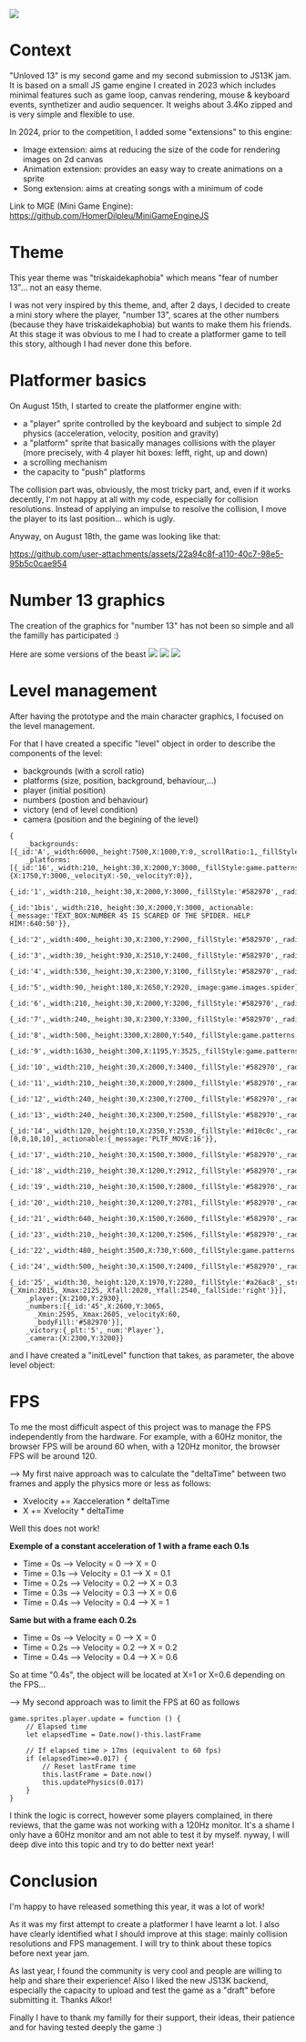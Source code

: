![](Thumbnail.png)

# Context
"Unloved 13" is my second game and my second submission to JS13K jam. 
It is based on a small JS game engine I created in 2023 which includes minimal features such as game loop, canvas rendering, mouse & keyboard events, synthetizer and audio sequencer. It weighs about 3.4Ko zipped and is very simple and flexible to use.

In 2024, prior to the competition, I added some "extensions" to this engine:
- Image extension: aims at reducing the size of the code for rendering images on 2d canvas
- Animation extension: provides an easy way to create animations on a sprite
- Song extension: aims at creating songs with a minimum of code

Link to MGE (Mini Game Engine): https://github.com/HomerDilpleu/MiniGameEngineJS

# Theme
This year theme was "triskaidekaphobia" which means "fear of number 13"... not an easy theme.

I was not very inspired by this theme, and, after 2 days, I decided to create a mini story where the player, "number 13", scares at the other numbers (because they have triskaidekaphobia) but wants to make them his friends.
At this stage it was obvious to me I had to create a platformer game to tell this story, although I had never done this before.

# Platformer basics
On August 15th, I started to create the platformer engine with:
- a "player" sprite controlled by the keyboard and subject to simple 2d physics (acceleration, velocity, position and gravity)
- a "platform" sprite that basically manages collisions with the player (more precisely, with 4 player hit boxes: lefft, right, up and down)
- a scrolling mechanism
- the capacity to "push" platforms

The collision part was, obviously, the most tricky part, and, even if it works decently, I'm not happy at all with my code, especially for collision resolutions. Instead of applying an impulse to resolve the collision, I move the player to its last position... which is ugly. 

Anyway, on August 18th, the game was looking like that:

https://github.com/user-attachments/assets/22a94c8f-a110-40c7-98e5-95b5c0cae954


# Number 13 graphics
The creation of the graphics for "number 13" has not been so simple and all the familly has participated :)

Here are some versions of the beast
![](Number13_01.png)
![](Number13_02.png)
![](Number13_03.png)


# Level management
After having the prototype and the main character graphics, I focused on the level management.

For that I have created a specific "level" object in order to describe the components of the level:
- backgrounds (with a scroll ratio)
- platforms (size, position, background, behaviour,...)
- player (initial position)
- numbers (postion and behaviour)
- victory (end of level condition)
- camera (position and the begining of the level)

```
{
    _backgrounds:[{_id:'A',_width:6000,_height:7500,X:1000,Y:0,_scrollRatio:1,_fillStyle:game.patterns.violetBlockBright}],
    _platforms:[{_id:'16',_width:210,_height:30,X:2000,Y:3000,_fillStyle:game.patterns.violetBlockCircle,_radiusStyle:10,_movesTo:{X:1750,Y:3000,_velocityX:-50,_velocityY:0}},
                {_id:'1',_width:210,_height:30,X:2000,Y:3000,_fillStyle:'#582970',_radiusStyle:10},
                {_id:'1bis',_width:210,_height:30,X:2000,Y:3000,_actionable:{_message:'TEXT_BOX:NUMBER 45 IS SCARED OF THE SPIDER. HELP HIM!:640:50'}},
                {_id:'2',_width:400,_height:30,X:2300,Y:2900,_fillStyle:'#582970',_radiusStyle:10},
                {_id:'3',_width:30,_height:930,X:2510,Y:2400,_fillStyle:'#582970',_radiusStyle:10},
                {_id:'4',_width:530,_height:30,X:2300,Y:3100,_fillStyle:'#582970',_radiusStyle:10},
                {_id:'5',_width:90,_height:180,X:2650,Y:2920,_image:game.images.spider},
                {_id:'6',_width:210,_height:30,X:2000,Y:3200,_fillStyle:'#582970',_radiusStyle:10},
                {_id:'7',_width:240,_height:30,X:2300,Y:3300,_fillStyle:'#582970',_radiusStyle:10},
                {_id:'8',_width:500,_height:3300,X:2800,Y:540,_fillStyle:game.patterns.violetBlock},
                {_id:'9',_width:1630,_height:300,X:1195,Y:3525,_fillStyle:game.patterns.violetBlock},
                {_id:'10',_width:210,_height:30,X:2000,Y:3400,_fillStyle:'#582970',_radiusStyle:10},
                {_id:'11',_width:210,_height:30,X:2000,Y:2800,_fillStyle:'#582970',_radiusStyle:10},
                {_id:'12',_width:240,_height:30,X:2300,Y:2700,_fillStyle:'#582970',_radiusStyle:10},
                {_id:'13',_width:240,_height:30,X:2300,Y:2500,_fillStyle:'#582970',_radiusStyle:10},
                {_id:'14',_width:120,_height:10,X:2350,Y:2530,_fillStyle:'#d10c0c',_radiusStyle:[0,0,10,10],_actionable:{_message:'PLTF_MOVE:16'}},
                {_id:'17',_width:210,_height:30,X:1500,Y:3000,_fillStyle:'#582970',_radiusStyle:10},
                {_id:'18',_width:210,_height:30,X:1200,Y:2912,_fillStyle:'#582970',_radiusStyle:10},
                {_id:'19',_width:210,_height:30,X:1500,Y:2800,_fillStyle:'#582970',_radiusStyle:10},
                {_id:'20',_width:210,_height:30,X:1200,Y:2701,_fillStyle:'#582970',_radiusStyle:10},
                {_id:'21',_width:640,_height:30,X:1500,Y:2600,_fillStyle:'#582970',_radiusStyle:10},
                {_id:'23',_width:210,_height:30,X:1200,Y:2506,_fillStyle:'#582970',_radiusStyle:10},
                {_id:'22',_width:480,_height:3500,X:730,Y:600,_fillStyle:game.patterns.violetBlock},
                {_id:'24',_width:500,_height:30,X:1500,Y:2400,_fillStyle:'#582970',_radiusStyle:10},
                {_id:'25',_width:30,_height:120,X:1970,Y:2280,_fillStyle:'#a26ac8',_strokeStyle:'#582970',_radiusStyle:5,_pushable:{_Xmin:2015,_Xmax:2125,_Xfall:2020,_Yfall:2540,_fallSide:'right'}}],
    _player:{X:2100,Y:2930},
    _numbers:[{_id:'45',X:2600,Y:3065,
      _Xmin:2595,_Xmax:2605,_velocityX:60,
      _bodyFill:'#582970'}],
    _victory:{_plt:'5',_num:'Player'},
    _camera:{X:2300,Y:3200}}
```
and I have created a "initLevel" function that takes, as parameter, the above level object:


# FPS
To me the most difficult aspect of this project was to manage the FPS independently from the hardware. For example, with a 60Hz monitor, the browser FPS will be around 60 when, with a 120Hz monitor, the browser FPS will be around 120.

--> My first naive approach was to calculate the "deltaTime" between two frames and apply the physics more or less as follows:
- Xvelocity += Xacceleration * deltaTime
- X += Xvelocity * deltaTime

Well this does not work!

**Exemple of a constant acceleration of 1 with a frame each 0.1s**
- Time = 0s     --> Velocity = 0    --> X = 0
- Time = 0.1s   --> Velocity = 0.1  --> X = 0.1
- Time = 0.2s   --> Velocity = 0.2  --> X = 0.3
- Time = 0.3s   --> Velocity = 0.3  --> X = 0.6
- Time = 0.4s   --> Velocity = 0.4  --> X = 1

**Same but with a frame each 0.2s**
- Time = 0s     --> Velocity = 0    --> X = 0
- Time = 0.2s   --> Velocity = 0.2  --> X = 0.2
- Time = 0.4s   --> Velocity = 0.4  --> X = 0.6

So at time "0.4s", the object will be located at X=1 or X=0.6 depending on the FPS...

--> My second approach was to limit the FPS at 60 as follows

```
game.sprites.player.update = function () {
    // Elapsed time
    let elapsedTime = Date.now()-this.lastFrame

    // If elapsed time > 17ms (equivalent to 60 fps)
    if (elapsedTime>=0.017) {
        // Reset lastFrame time
        this.lastFrame = Date.now()
        this.updatePhysics(0.017)
    }
}
```

I think the logic is correct, however some players complained, in there reviews, that the game was not working with a 120Hz monitor. It's a shame I only have a 60Hz monitor and am not able to test it by myself. 
nyway, I will deep dive into this topic and try to do better next year!


# Conclusion
I'm happy to have released something this year, it was a lot of work!

As it was my first attempt to create a platformer I have learnt a lot. 
I also have clearly identified what I should improve at this stage: mainly collision resolutions and FPS management. I will try to think about these topics before next year jam.

As last year, I found the community is very cool and people are willing to help and share their experience!
Also I liked the new JS13K  backend, especially the capacity to upload and test the game as a "draft" before submitting it. Thanks Alkor!

Finally I have to thank my familly for their support, their ideas, their patience and for having tested deeply the game :)
